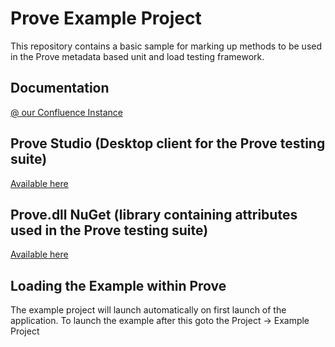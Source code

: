 # Prove Example Project
This repository contains a basic sample for marking up methods to be used in the Prove metadata based unit and load testing framework. 

## Documentation
[@ our Confluence Instance](https://provelabs.atlassian.net/wiki/display/PROVE/[PD]%20Prove.dll)

## Prove Studio (Desktop client for the Prove testing suite)
[Available here](http://provelabs.com)

## Prove.dll NuGet (library containing attributes used in the Prove testing suite)
[Available here](https://www.nuget.org/packages/Prove)

## Loading the Example within Prove
The example project will launch automatically on first launch of the application. To launch the example after this goto the Project -> Example Project